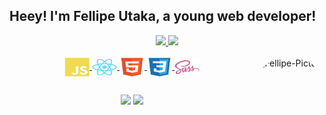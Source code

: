 ## Heey! I'm Fellipe Utaka, a young web developer!
<div align="center">
  <a href="https://github.com/FellipeUtaka">
  <img height="165em" src="https://github-readme-stats.vercel.app/api?username=fellipeutaka&show_icons=true&theme=dracula&include_all_commits=true&count_private=true"/>
  <img height="165em" src="https://github-readme-stats.vercel.app/api/top-langs/?username=fellipeutaka&layout=compact&langs_count=4&theme=dracula"/>
</div>
<div align="center"><br>
  <img align="center" alt="Javascript" height="30" width="40" src="https://raw.githubusercontent.com/devicons/devicon/master/icons/javascript/javascript-plain.svg">
  <img align="center" alt="React" height="30" width="40" src="https://raw.githubusercontent.com/devicons/devicon/master/icons/react/react-original.svg">
  <img align="center" alt="HTML" height="30" width="40" src="https://raw.githubusercontent.com/devicons/devicon/master/icons/html5/html5-original.svg">
  <img align="center" alt="CSS" height="30" width="40" src="https://raw.githubusercontent.com/devicons/devicon/master/icons/css3/css3-original.svg">
  <img align="center" alt="Sass" height="30" width="40" src="https://raw.githubusercontent.com/devicons/devicon/master/icons/sass/sass-original.svg">
  <img align="right" alt="Fellipe-Picture" height="150" style="border-radius:50px;" src="https://igdownloader.com/file?id=aHR0cHM6Ly9zY29udGVudC1sZ2EzLTEuY2RuaW5zdGFncmFtLmNvbS92L3Q1MS4yODg1LTE5L3MzMjB4MzIwLzI1ODg4MzMxOF82ODkyMTUxMzIwNjQ4ODRfNzQ0NDc0MTk3NjAzNDQ0MjkzMV9uLmpwZz9fbmNfaHQ9c2NvbnRlbnQtbGdhMy0xLmNkbmluc3RhZ3JhbS5jb20mX25jX2NhdD0xMDQmX25jX29oYz1KVDJPNWhFbFI0NEFYLS10bERDJmVkbT1BQmZkME1nQkFBQUEmY2NiPTctNCZvaD0wMF9BVDhIR0tUNThkVHE3ZHFDTWRuWER6OFJwVllwMUpYQ0RSVl96ZGFDN2RTbDhBJm9lPTYxRTgyNjM5Jl9uY19zaWQ9N2JmZjgz">
</div>
  
  ##
 
<div align="center"> 
  <a href="https://instagram.com/fellipeutaka" target="_blank"><img src="https://img.shields.io/badge/-Instagram-%23E4405F?style=for-the-badge&logo=instagram&logoColor=white" target="_blank"></a>
  <a href="mailto:fellipeutaka@gmail.com"><img src="https://img.shields.io/badge/-Gmail-%23333?style=for-the-badge&logo=gmail&logoColor=white" target="_blank"></a>
</div>
